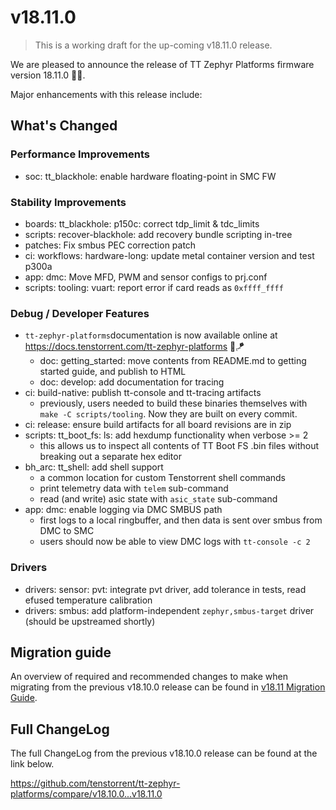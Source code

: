# v18.11.0

> This is a working draft for the up-coming v18.11.0 release.

We are pleased to announce the release of TT Zephyr Platforms firmware version 18.11.0 🥳🎉.

Major enhancements with this release include:

## What's Changed

<!-- H3 Performance Improvements, if applicable -->

### Performance Improvements

* soc: tt_blackhole: enable hardware floating-point in SMC FW

<!-- H3 New and Experimental Features, if applicable -->
<!-- H3 External Project Collaboration Efforts, if applicable -->

<!-- H3 Stability Improvements, if applicable -->

### Stability Improvements

* boards: tt_blackhole: p150c: correct tdp_limit & tdc_limits
* scripts: recover-blackhole: add recovery bundle scripting in-tree
* patches: Fix smbus PEC correction patch
* ci: workflows: hardware-long: update metal container version and test p300a
* app: dmc: Move MFD, PWM and sensor configs to prj.conf
* scripts: tooling: vuart: report error if card reads as `0xffff_ffff`

<!-- H1 Security vulnerabilities fixed? -->

<!-- H2 API Changes, if applicable -->

<!-- H3 Removed APIs, H3 Deprecated APIs, H3 New APIs, if applicable -->

<!-- UL PCIe -->
<!-- UL DDR -->
<!-- UL Ethernet -->
<!-- UL Telemetry -->
<!-- UL Debug / Developer Features -->

### Debug / Developer Features

* `tt-zephyr-platforms`documentation is now available online at https://docs.tenstorrent.com/tt-zephyr-platforms 🙌🪁
  * doc: getting_started: move contents from README.md to getting started guide, and publish to HTML
  * doc: develop: add documentation for tracing
* ci: build-native: publish tt-console and tt-tracing artifacts
  * previously, users needed to build these binaries themselves with `make -C scripts/tooling`. Now they are built on every commit.
* ci: release: ensure build artifacts for all board revisions are in zip
* scripts: tt_boot_fs: ls: add hexdump functionality when verbose >= 2
  * this allows us to inspect all contents of TT Boot FS .bin files without breaking out a separate hex editor
* bh_arc: tt_shell: add shell support
  * a common location for custom Tenstorrent shell commands
  * print telemetry data with `telem` sub-command
  * read (and write) asic state with `asic_state` sub-command
* app: dmc: enable logging via DMC SMBUS path
  * first logs to a local ringbuffer, and then data is sent over smbus from DMC to SMC
  * users should now be able to view DMC logs with `tt-console -c 2`

<!-- UL Drivers -->

### Drivers

* drivers: sensor: pvt: integrate pvt driver, add tolerance in tests, read efused temperature calibration
* drivers: smbus: add platform-independent `zephyr,smbus-target` driver (should be upstreamed shortly)

<!-- UL Libraries -->

<!-- H2 New Samples, if applicable -->

<!-- UL PCIe -->
<!-- UL DDR -->
<!-- UL Ethernet -->
<!-- UL Telemetry -->
<!-- UL Debug / Developer Features -->
<!-- UL Drivers -->
<!-- UL Libraries -->

<!-- H2 Other Notable Changes, if applicable -->

<!-- UL PCIe -->
<!-- UL DDR -->
<!-- UL Ethernet -->
<!-- UL Telemetry -->
<!-- UL Debug / Developer Features -->
<!-- UL Drivers -->
<!-- UL Libraries -->

<!-- H2 New Boards, if applicable -->

## Migration guide

An overview of required and recommended changes to make when migrating from the previous v18.10.0 release can be found in [v18.11 Migration Guide](https://github.com/tenstorrent/tt-zephyr-platforms/tree/main/doc/release/migration-guide-18.11.md).

## Full ChangeLog

The full ChangeLog from the previous v18.10.0 release can be found at the link below.

https://github.com/tenstorrent/tt-zephyr-platforms/compare/v18.10.0...v18.11.0

